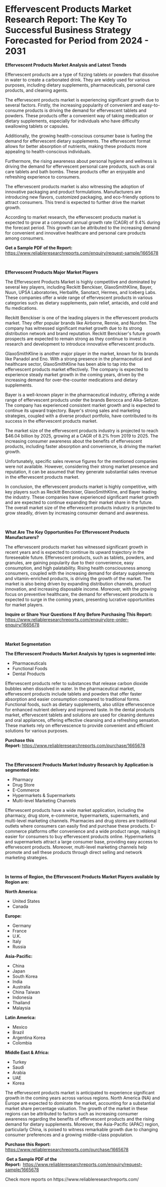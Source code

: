 <p><h1>Effervescent Products Market Research Report: The Key To Successful Business Strategy Forecasted for Period from 2024 - 2031</h1></p><p><strong>Effervescent Products Market Analysis and Latest Trends</strong></p>
<p><p>Effervescent products are a type of fizzing tablets or powders that dissolve in water to create a carbonated drink. They are widely used for various purposes, including dietary supplements, pharmaceuticals, personal care products, and cleaning agents.</p><p>The effervescent products market is experiencing significant growth due to several factors. Firstly, the increasing popularity of convenient and easy-to-consume products is driving the demand for effervescent tablets and powders. These products offer a convenient way of taking medication or dietary supplements, especially for individuals who have difficulty swallowing tablets or capsules.</p><p>Additionally, the growing health-conscious consumer base is fueling the demand for effervescent dietary supplements. The effervescent format allows for better absorption of nutrients, making these products more appealing to health-conscious individuals.</p><p>Furthermore, the rising awareness about personal hygiene and wellness is driving the demand for effervescent personal care products, such as oral care tablets and bath bombs. These products offer an enjoyable and refreshing experience to consumers.</p><p>The effervescent products market is also witnessing the adoption of innovative packaging and product formulations. Manufacturers are introducing new flavors, customized packaging, and eco-friendly options to attract consumers. This trend is expected to further drive the market growth.</p><p>According to market research, the effervescent products market is expected to grow at a compound annual growth rate (CAGR) of 9.4% during the forecast period. This growth can be attributed to the increasing demand for convenient and innovative healthcare and personal care products among consumers.</p></p>
<p><strong>Get a Sample PDF of the Report:&nbsp;</strong> <a href="https://www.reliableresearchreports.com/enquiry/request-sample/1665678">https://www.reliableresearchreports.com/enquiry/request-sample/1665678</a></p>
<p>&nbsp;</p>
<p><strong>Effervescent Products Major Market Players</strong></p>
<p><p>The Effervescent Products Market is highly competitive and dominated by several key players, including Reckitt Benckiser, GlaxoSmithKline, Bayer, Nuun, UPSA Laboratories, Herbalife, Sanotact, Hermes, and Iceberg Labs. These companies offer a wide range of effervescent products in various categories such as dietary supplements, pain relief, antacids, and cold and flu medications.</p><p>Reckitt Benckiser is one of the leading players in the effervescent products market. They offer popular brands like Airborne, Rennie, and Nurofen. The company has witnessed significant market growth due to its strong distribution network and brand reputation. Reckitt Benckiser's future growth prospects are expected to remain strong as they continue to invest in research and development to introduce innovative effervescent products.</p><p>GlaxoSmithKline is another major player in the market, known for its brands like Panadol and Eno. With a strong presence in the pharmaceutical and healthcare sector, GlaxoSmithKline has been able to tap into the effervescent products market effectively. The company is expected to experience steady market growth in the coming years, driven by the increasing demand for over-the-counter medications and dietary supplements.</p><p>Bayer is a well-known player in the pharmaceutical industry, offering a wide range of effervescent products under the brands Berocca and Alka-Seltzer. The company has experienced consistent market growth and is expected to continue its upward trajectory. Bayer's strong sales and marketing strategies, coupled with a diverse product portfolio, have contributed to its success in the effervescent products market.</p><p>The market size of the effervescent products industry is projected to reach $46.04 billion by 2025, growing at a CAGR of 8.2% from 2019 to 2025. The increasing consumer awareness about the benefits of effervescent products, including faster absorption and convenience, is driving the market growth.</p><p>Unfortunately, specific sales revenue figures for the mentioned companies were not available. However, considering their strong market presence and reputation, it can be assumed that they generate substantial sales revenue in the effervescent products market.</p><p>In conclusion, the effervescent products market is highly competitive, with key players such as Reckitt Benckiser, GlaxoSmithKline, and Bayer leading the industry. These companies have experienced significant market growth and are expected to continue expanding their market share in the future. The overall market size of the effervescent products industry is projected to grow steadily, driven by increasing consumer demand and awareness.</p></p>
<p>&nbsp;</p>
<p><strong>What Are The Key Opportunities For Effervescent Products Manufacturers?</strong></p>
<p><p>The effervescent products market has witnessed significant growth in recent years and is expected to continue its upward trajectory in the foreseeable future. Effervescent products, such as tablets, powders, and granules, are gaining popularity due to their convenience, easy consumption, and high palatability. Rising health consciousness among consumers, coupled with the increasing demand for dietary supplements and vitamin-enriched products, is driving the growth of the market. The market is also being driven by expanding distribution channels, product innovation, and increasing disposable income. Moreover, with the growing focus on preventive healthcare, the demand for effervescent products is expected to surge in the coming years, presenting lucrative opportunities for market players.</p></p>
<p><strong>Inquire or Share Your Questions If Any Before Purchasing This Report:</strong> <a href="https://www.reliableresearchreports.com/enquiry/pre-order-enquiry/1665678">https://www.reliableresearchreports.com/enquiry/pre-order-enquiry/1665678</a></p>
<p>&nbsp;</p>
<p><strong>Market Segmentation</strong></p>
<p><strong>The Effervescent Products Market Analysis by types is segmented into:</strong></p>
<p><ul><li>Pharmaceuticals</li><li>Functional Foods</li><li>Dental Products</li></ul></p>
<p><p>Effervescent products refer to substances that release carbon dioxide bubbles when dissolved in water. In the pharmaceutical market, effervescent products include tablets and powders that offer faster absorption and easier consumption compared to traditional forms. Functional foods, such as dietary supplements, also utilize effervescence for enhanced nutrient delivery and improved taste. In the dental products market, effervescent tablets and solutions are used for cleaning dentures and oral appliances, offering effective cleansing and a refreshing sensation. These markets rely on effervescence to provide convenient and efficient solutions for various purposes.</p></p>
<p><strong>Purchase this Report:&nbsp;</strong><a href="https://www.reliableresearchreports.com/purchase/1665678">https://www.reliableresearchreports.com/purchase/1665678</a></p>
<p>&nbsp;</p>
<p><strong>The Effervescent Products Market Industry Research by Application is segmented into:</strong></p>
<p><ul><li>Pharmacy</li><li>Drug Store</li><li>E-Commerce</li><li>Hypermarkets & Supermarkets</li><li>Multi-level Marketing Channels</li></ul></p>
<p><p>Effervescent products have a wide market application, including the pharmacy, drug store, e-commerce, hypermarkets, supermarkets, and multi-level marketing channels. Pharmacies and drug stores are traditional outlets where consumers can easily find and purchase these products. E-commerce platforms offer convenience and a wide product range, making it easier for consumers to buy effervescent products online. Hypermarkets and supermarkets attract a large consumer base, providing easy access to effervescent products. Moreover, multi-level marketing channels help promote and sell these products through direct selling and network marketing strategies.</p></p>
<p>&nbsp;</p>
<p><strong>In terms of Region, the Effervescent Products Market Players available by Region are:</strong></p>
<p>
    <p> <strong> North America: </strong>
        <ul>
            <li>United States</li>
            <li>Canada</li>
        </ul>
        </p> 
    <p> <strong> Europe: </strong>
        <ul>
            <li>Germany</li>
            <li>France</li>
            <li>U.K.</li>
            <li>Italy</li>
            <li>Russia</li>
        </ul>
        </p> 
    <p> <strong> Asia-Pacific: </strong>
        <ul>
            <li>China</li>
            <li>Japan</li>
            <li>South Korea</li>
            <li>India</li>
            <li>Australia</li>
            <li>China Taiwan</li>
            <li>Indonesia</li>
            <li>Thailand</li>
            <li>Malaysia</li>
        </ul>
        </p> 
    <p> <strong> Latin America: </strong>
        <ul>
            <li>Mexico</li>
            <li>Brazil</li>
            <li>Argentina Korea</li>
            <li>Colombia</li>
        </ul>
        </p> 
    <p> <strong> Middle East & Africa: </strong>
        <ul>
            <li>Turkey</li>
            <li>Saudi</li>
            <li>Arabia</li>
            <li>UAE</li>
            <li>Korea</li>
        </ul>
    </p>
    </p>
<p><p>The effervescent products market is anticipated to experience significant growth in the coming years across various regions. North America (NA) and Europe are expected to dominate the market, accounting for a substantial market share percentage valuation. The growth of the market in these regions can be attributed to factors such as increasing consumer awareness regarding the benefits of effervescent products and the rising demand for dietary supplements. Moreover, the Asia-Pacific (APAC) region, particularly China, is poised to witness remarkable growth due to changing consumer preferences and a growing middle-class population.</p></p>
<p><strong>Purchase this Report: </strong><a href="https://www.reliableresearchreports.com/purchase/1665678">https://www.reliableresearchreports.com/purchase/1665678</a></p>
<p>&nbsp;<strong>Get a Sample PDF of the Report:&nbsp;&nbsp;</strong><a href="https://www.reliableresearchreports.com/enquiry/request-sample/1665678">https://www.reliableresearchreports.com/enquiry/request-sample/1665678</a></p>
<p><strong></strong></p>
<p>Check more reports on https://www.reliableresearchreports.com/</p>